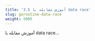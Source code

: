 ```yaml
---
title: '3.5 آموزش مقابله با data race'
slug: goroutine-data-race
weight: 5005
---
```


آموزش مقابله با data race...